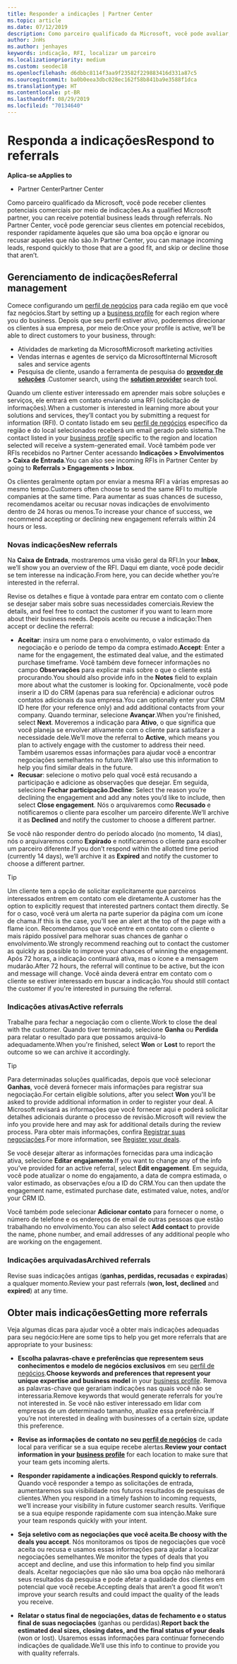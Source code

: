 ```yaml
---
title: Responder a indicações | Partner Center
ms.topic: article
ms.date: 07/12/2019
description: Como parceiro qualificado da Microsoft, você pode avaliar, negociar e responder a indicações por meio do Partner Center.
author: JnHs
ms.author: jenhayes
keywords: indicação, RFI, localizar um parceiro
ms.localizationpriority: medium
ms.custom: seodec18
ms.openlocfilehash: d6dbbc8114f3aa9f23582f229883416d331a87c5
ms.sourcegitcommit: ba0b0eea3dbc028ec162f58b841ba9e3588f1dca
ms.translationtype: HT
ms.contentlocale: pt-BR
ms.lasthandoff: 08/29/2019
ms.locfileid: "70134640"
---
```

# <a name="respond-to-referrals"></a><span data-ttu-id="7eead-104">Responda a indicações</span><span class="sxs-lookup"><span data-stu-id="7eead-104">Respond to referrals</span></span>

<span data-ttu-id="7eead-105">**Aplica-se a**</span><span class="sxs-lookup"><span data-stu-id="7eead-105">**Applies to**</span></span>

-  <span data-ttu-id="7eead-106">Partner Center</span><span class="sxs-lookup"><span data-stu-id="7eead-106">Partner Center</span></span>

<span data-ttu-id="7eead-107">Como parceiro qualificado da Microsoft, você pode receber clientes potenciais comerciais por meio de indicações.</span><span class="sxs-lookup"><span data-stu-id="7eead-107">As a qualified Microsoft partner, you can receive potential business leads through referrals.</span></span> <span data-ttu-id="7eead-108">No Partner Center, você pode gerenciar seus clientes em potencial recebidos, responder rapidamente àqueles que são uma boa opção e ignorar ou recusar aqueles que não são.</span><span class="sxs-lookup"><span data-stu-id="7eead-108">In Partner Center, you can manage incoming leads, respond quickly to those that are a good fit, and skip or decline those that aren’t.</span></span> 

## <a name="referral-management"></a><span data-ttu-id="7eead-109">Gerenciamento de indicações</span><span class="sxs-lookup"><span data-stu-id="7eead-109">Referral management</span></span>

<span data-ttu-id="7eead-110">Comece configurando um [perfil de negócios](create-a-marketing-profile.md) para cada região em que você faz negócios.</span><span class="sxs-lookup"><span data-stu-id="7eead-110">Start by setting up a [business profile](create-a-marketing-profile.md) for each region where you do business.</span></span> <span data-ttu-id="7eead-111">Depois que seu perfil estiver ativo, poderemos direcionar os clientes à sua empresa, por meio de:</span><span class="sxs-lookup"><span data-stu-id="7eead-111">Once your profile is active, we’ll be able to direct customers to your business, through:</span></span>

*  <span data-ttu-id="7eead-112">Atividades de marketing da Microsoft</span><span class="sxs-lookup"><span data-stu-id="7eead-112">Microsoft marketing activities</span></span>
*  <span data-ttu-id="7eead-113">Vendas internas e agentes de serviço da Microsoft</span><span class="sxs-lookup"><span data-stu-id="7eead-113">Internal Microsoft sales and service agents</span></span>
*  <span data-ttu-id="7eead-114">Pesquisa de cliente, usando a ferramenta de pesquisa do **[provedor de soluções](https://www.microsoft.com/solution-providers/home)** .</span><span class="sxs-lookup"><span data-stu-id="7eead-114">Customer search, using the **[solution provider](https://www.microsoft.com/solution-providers/home)** search tool.</span></span>

<span data-ttu-id="7eead-115">Quando um cliente estiver interessado em aprender mais sobre soluções e serviços, ele entrará em contato enviando uma RFI (solicitação de informações).</span><span class="sxs-lookup"><span data-stu-id="7eead-115">When a customer is interested in learning more about your solutions and services, they’ll contact you by submitting a request for information (RFI).</span></span> <span data-ttu-id="7eead-116">O contato listado em seu [perfil de negócios](create-a-marketing-profile.md) específico da região e do local selecionados receberá um email gerado pelo sistema.</span><span class="sxs-lookup"><span data-stu-id="7eead-116">The contact listed in your [business profile](create-a-marketing-profile.md) specific to the region and location selected will receive a system-generated email.</span></span> <span data-ttu-id="7eead-117">Você também pode ver RFIs recebidos no Partner Center acessando **Indicações > Envolvimentos > Caixa de Entrada**.</span><span class="sxs-lookup"><span data-stu-id="7eead-117">You can also see incoming RFIs in Partner Center by going to **Referrals > Engagements > Inbox**.</span></span>

<span data-ttu-id="7eead-118">Os clientes geralmente optam por enviar a mesma RFI a várias empresas ao mesmo tempo.</span><span class="sxs-lookup"><span data-stu-id="7eead-118">Customers often choose to send the same RFI to multiple companies at the same time.</span></span> <span data-ttu-id="7eead-119">Para aumentar as suas chances de sucesso, recomendamos aceitar ou recusar novas indicações de envolvimento dentro de 24 horas ou menos.</span><span class="sxs-lookup"><span data-stu-id="7eead-119">To increase your chance of success, we recommend accepting or declining new engagement referrals within 24 hours or less.</span></span>

### <a name="new-referrals"></a><span data-ttu-id="7eead-120">Novas indicações</span><span class="sxs-lookup"><span data-stu-id="7eead-120">New referrals</span></span>

<span data-ttu-id="7eead-121">Na **Caixa de Entrada**, mostraremos uma visão geral da RFI.</span><span class="sxs-lookup"><span data-stu-id="7eead-121">In your **Inbox**, we’ll show you an overview of the RFI.</span></span> <span data-ttu-id="7eead-122">Daqui em diante, você pode decidir se tem interesse na indicação.</span><span class="sxs-lookup"><span data-stu-id="7eead-122">From here, you can decide whether you’re interested in the referral.</span></span>

<span data-ttu-id="7eead-123">Revise os detalhes e fique à vontade para entrar em contato com o cliente se desejar saber mais sobre suas necessidades comerciais.</span><span class="sxs-lookup"><span data-stu-id="7eead-123">Review the details, and feel free to contact the customer if you want to learn more about their business needs.</span></span> <span data-ttu-id="7eead-124">Depois aceite ou recuse a indicação:</span><span class="sxs-lookup"><span data-stu-id="7eead-124">Then accept or decline the referral:</span></span>

*  <span data-ttu-id="7eead-125">**Aceitar**: insira um nome para o envolvimento, o valor estimado da negociação e o período de tempo da compra estimado.</span><span class="sxs-lookup"><span data-stu-id="7eead-125">**Accept**: Enter a name for the engagement, the estimated deal value, and the estimated purchase timeframe.</span></span> <span data-ttu-id="7eead-126">Você também deve fornecer informações no campo **Observações** para explicar mais sobre o que o cliente está procurando.</span><span class="sxs-lookup"><span data-stu-id="7eead-126">You should also provide info in the **Notes** field to explain more about what the customer is looking for.</span></span> <span data-ttu-id="7eead-127">Opcionalmente, você pode inserir a ID do CRM (apenas para sua referência) e adicionar outros contatos adicionais da sua empresa.</span><span class="sxs-lookup"><span data-stu-id="7eead-127">You can optionally enter your CRM ID here (for your reference only) and add additional contacts from your company.</span></span> <span data-ttu-id="7eead-128">Quando terminar, selecione **Avançar**.</span><span class="sxs-lookup"><span data-stu-id="7eead-128">When you're finished, select **Next**.</span></span> <span data-ttu-id="7eead-129">Moveremos a indicação para **Ativo**, o que significa que você planeja se envolver ativamente com o cliente para satisfazer a necessidade dele.</span><span class="sxs-lookup"><span data-stu-id="7eead-129">We’ll move the referral to **Active**, which means you plan to actively engage with the customer to address their need.</span></span> <span data-ttu-id="7eead-130">Também usaremos essas informações para ajudar você a encontrar negociações semelhantes no futuro.</span><span class="sxs-lookup"><span data-stu-id="7eead-130">We’ll also use this information to help you find similar deals in the future.</span></span>
*  <span data-ttu-id="7eead-131">**Recusar**: selecione o motivo pelo qual você está recusando a participação e adicione as observações que desejar. Em seguida, selecione **Fechar participação**.</span><span class="sxs-lookup"><span data-stu-id="7eead-131">**Decline**: Select the reason you’re declining the engagement and add any notes you’d like to include, then select **Close engagement**.</span></span> <span data-ttu-id="7eead-132">Nós o arquivaremos como **Recusado** e notificaremos o cliente para escolher um parceiro diferente.</span><span class="sxs-lookup"><span data-stu-id="7eead-132">We’ll archive it as **Declined** and notify the customer to choose a different partner.</span></span>

<span data-ttu-id="7eead-133">Se você não responder dentro do período alocado (no momento, 14 dias), nós o arquivaremos como **Expirado** e notificaremos o cliente para escolher um parceiro diferente.</span><span class="sxs-lookup"><span data-stu-id="7eead-133">If you don’t respond within the allotted time period (currently 14 days), we’ll archive it as **Expired** and notify the customer to choose a different partner.</span></span>

> [!TIP]
> <span data-ttu-id="7eead-134">Um cliente tem a opção de solicitar explicitamente que parceiros interessados entrem em contato com ele diretamente.</span><span class="sxs-lookup"><span data-stu-id="7eead-134">A customer has the option to explicitly request that interested partners contact them directly.</span></span> <span data-ttu-id="7eead-135">Se for o caso, você verá um alerta na parte superior da página com um ícone de chama.</span><span class="sxs-lookup"><span data-stu-id="7eead-135">If this is the case, you'll see an alert at the top of the page with a flame icon.</span></span> <span data-ttu-id="7eead-136">Recomendamos que você entre em contato com o cliente o mais rápido possível para melhorar suas chances de ganhar o envolvimento.</span><span class="sxs-lookup"><span data-stu-id="7eead-136">We strongly recommend reaching out to contact the customer as quickly as possible to improve your chances of winning the engagement.</span></span> <span data-ttu-id="7eead-137">Após 72 horas, a indicação continuará ativa, mas o ícone e a mensagem mudarão.</span><span class="sxs-lookup"><span data-stu-id="7eead-137">After 72 hours, the referral will continue to be active, but the icon and message will change.</span></span> <span data-ttu-id="7eead-138">Você ainda deverá entrar em contato com o cliente se estiver interessado em buscar a indicação.</span><span class="sxs-lookup"><span data-stu-id="7eead-138">You should still contact the customer if you're interested in pursuing the referral.</span></span>

### <a name="active-referrals"></a><span data-ttu-id="7eead-139">Indicações ativas</span><span class="sxs-lookup"><span data-stu-id="7eead-139">Active referrals</span></span>

<span data-ttu-id="7eead-140">Trabalhe para fechar a negociação com o cliente.</span><span class="sxs-lookup"><span data-stu-id="7eead-140">Work to close the deal with the customer.</span></span> <span data-ttu-id="7eead-141">Quando tiver terminado, selecione **Ganha** ou **Perdida** para relatar o resultado para que possamos arquivá-lo adequadamente.</span><span class="sxs-lookup"><span data-stu-id="7eead-141">When you're finished, select **Won** or **Lost** to report the outcome so we can archive it accordingly.</span></span>

> [!TIP]
> <span data-ttu-id="7eead-142">Para determinadas soluções qualificadas, depois que você selecionar **Ganhas**, você deverá fornecer mais informações para registrar sua negociação.</span><span class="sxs-lookup"><span data-stu-id="7eead-142">For certain eligible solutions, after you select **Won** you'll be asked to provide additional information in order to register your deal.</span></span> <span data-ttu-id="7eead-143">A Microsoft revisará as informações que você fornecer aqui e poderá solicitar detalhes adicionais durante o processo de revisão.</span><span class="sxs-lookup"><span data-stu-id="7eead-143">Microsoft will review the info you provide here and may ask for additional details during the review process.</span></span> <span data-ttu-id="7eead-144">Para obter mais informações, confira [Registrar suas negociações](register-deals.md).</span><span class="sxs-lookup"><span data-stu-id="7eead-144">For more information, see [Register your deals](register-deals.md).</span></span>

<span data-ttu-id="7eead-145">Se você desejar alterar as informações fornecidas para uma indicação ativa, selecione **Editar engajamento**.</span><span class="sxs-lookup"><span data-stu-id="7eead-145">If you want to change any of the info you’ve provided for an active referral, select **Edit engagement**.</span></span> <span data-ttu-id="7eead-146">Em seguida, você pode atualizar o nome do engajamento, a data de compra estimada, o valor estimado, as observações e/ou a ID do CRM.</span><span class="sxs-lookup"><span data-stu-id="7eead-146">You can then update the engagement name, estimated purchase date, estimated value, notes, and/or your CRM ID.</span></span>

<span data-ttu-id="7eead-147">Você também pode selecionar **Adicionar contato** para fornecer o nome, o número de telefone e os endereços de email de outras pessoas que estão trabalhando no envolvimento.</span><span class="sxs-lookup"><span data-stu-id="7eead-147">You can also select **Add contact** to provide the name, phone number, and email addresses of any additional people who are working on the engagement.</span></span>


### <a name="archived-referrals"></a><span data-ttu-id="7eead-148">Indicações arquivadas</span><span class="sxs-lookup"><span data-stu-id="7eead-148">Archived referrals</span></span>

<span data-ttu-id="7eead-149">Revise suas indicações antigas (**ganhas, perdidas, recusadas** e **expiradas**) a qualquer momento.</span><span class="sxs-lookup"><span data-stu-id="7eead-149">Review your past referrals (**won, lost, declined** and **expired**) at any time.</span></span> 

## <a name="getting-more-referrals"></a><span data-ttu-id="7eead-150">Obter mais indicações</span><span class="sxs-lookup"><span data-stu-id="7eead-150">Getting more referrals</span></span>

<span data-ttu-id="7eead-151">Veja algumas dicas para ajudar você a obter mais indicações adequadas para seu negócio:</span><span class="sxs-lookup"><span data-stu-id="7eead-151">Here are some tips to help you get more referrals that are appropriate to your business:</span></span>

*  <span data-ttu-id="7eead-152">**Escolha palavras-chave e preferências que representem seus conhecimentos e modelo de negócios exclusivos** em seu [perfil de negócios](create-a-marketing-profile.md).</span><span class="sxs-lookup"><span data-stu-id="7eead-152">**Choose keywords and preferences that represent your unique expertise and business model** in your [business profile](create-a-marketing-profile.md).</span></span> <span data-ttu-id="7eead-153">Remova as palavras-chave que gerariam indicações nas quais você não se interessaria.</span><span class="sxs-lookup"><span data-stu-id="7eead-153">Remove keywords that would generate referrals for you’re not interested in.</span></span> <span data-ttu-id="7eead-154">Se você não estiver interessado em lidar com empresas de um determinado tamanho, atualize essa preferência.</span><span class="sxs-lookup"><span data-stu-id="7eead-154">If you’re not interested in dealing with businesses of a certain size, update this preference.</span></span>

*  <span data-ttu-id="7eead-155">**Revise as informações de contato no seu [perfil de negócios](create-a-marketing-profile.md)** de cada local para verificar se a sua equipe recebe alertas.</span><span class="sxs-lookup"><span data-stu-id="7eead-155">**Review your contact information in your [business profile](create-a-marketing-profile.md)** for each location to make sure that your team gets incoming alerts.</span></span>

*  <span data-ttu-id="7eead-156">**Responder rapidamente a indicações**.</span><span class="sxs-lookup"><span data-stu-id="7eead-156">**Respond quickly to referrals**.</span></span> <span data-ttu-id="7eead-157">Quando você responder a tempo as solicitações de entrada, aumentaremos sua visibilidade nos futuros resultados de pesquisas de clientes.</span><span class="sxs-lookup"><span data-stu-id="7eead-157">When you respond in a timely fashion to incoming requests, we’ll increase your visibility in future customer search results.</span></span> <span data-ttu-id="7eead-158">Verifique se a sua equipe responde rapidamente com sua intenção.</span><span class="sxs-lookup"><span data-stu-id="7eead-158">Make sure your team responds quickly with your intent.</span></span>

*  <span data-ttu-id="7eead-159">**Seja seletivo com as negociações que você aceita**.</span><span class="sxs-lookup"><span data-stu-id="7eead-159">**Be choosy with the deals you accept**.</span></span> <span data-ttu-id="7eead-160">Nós monitoramos os tipos de negociações que você aceita ou recusa e usamos essas informações para ajudar a localizar negociações semelhantes.</span><span class="sxs-lookup"><span data-stu-id="7eead-160">We monitor the types of deals that you accept and decline, and use this information to help find you similar deals.</span></span> <span data-ttu-id="7eead-161">Aceitar negociações que não são uma boa opção não melhorará seus resultados da pesquisa e pode afetar a qualidade dos clientes em potencial que você recebe.</span><span class="sxs-lookup"><span data-stu-id="7eead-161">Accepting deals that aren’t a good fit won’t improve your search results and could impact the quality of the leads you receive.</span></span>

*  <span data-ttu-id="7eead-162">**Relatar o status final de negociações, datas de fechamento e o status final de suas negociações** (ganhas ou perdidas).</span><span class="sxs-lookup"><span data-stu-id="7eead-162">**Report back the estimated deal sizes, closing dates, and the final status of your deals** (won or lost).</span></span> <span data-ttu-id="7eead-163">Usaremos essas informações para continuar fornecendo indicações de qualidade.</span><span class="sxs-lookup"><span data-stu-id="7eead-163">We’ll use this info to continue to provide you with quality referrals.</span></span>
